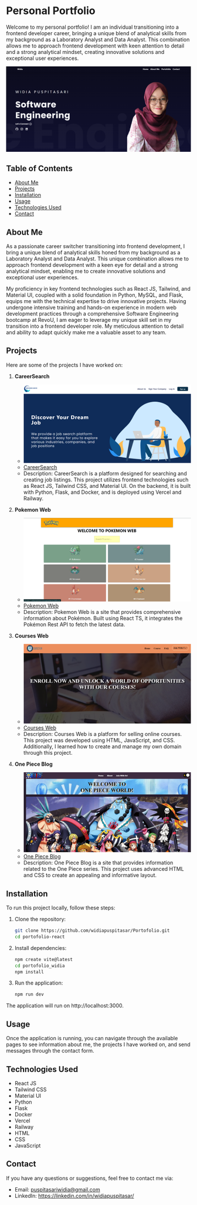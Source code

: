# Personal Portfolio

Welcome to my personal portfolio! I am an individual transitioning into a frontend developer career, bringing a unique blend of analytical skills from my background as a Laboratory Analyst and Data Analyst. This combination allows me to approach frontend development with keen attention to detail and a strong analytical mindset, creating innovative solutions and exceptional user experiences.

![Home](https://github.com/widiapuspitasar/Portofolio/blob/main/portofolio_widia/public/portofolio.png)

## Table of Contents
- [About Me](#about-me)
- [Projects](#projects)
- [Installation](#installation)
- [Usage](#usage)
- [Technologies Used](#technologies-used)
- [Contact](#contact)

## About Me
As a passionate career switcher transitioning into frontend development, I bring a unique blend of analytical skills honed from my background as a Laboratory Analyst and Data Analyst. This unique combination allows me to approach frontend development with a keen eye for detail and a strong analytical mindset, enabling me to create innovative solutions and exceptional user experiences.

My proficiency in key frontend technologies such as React JS, Tailwind, and Material UI, coupled with a solid foundation in Python, MySQL, and Flask, equips me with the technical expertise to drive innovative projects. Having undergone intensive training and hands-on experience in modern web development practices through a comprehensive Software Engineering bootcamp at RevoU, I am eager to leverage my unique skill set in my transition into a frontend developer role. My meticulous attention to detail and ability to adapt quickly make me a valuable asset to any team.

## Projects
Here are some of the projects I have worked on:

1. **CareerSearch**
   - ![CareerSearch](https://github.com/widiapuspitasar/Portofolio/blob/main/portofolio_widia/public/portofolio1.png)
   - [CareerSearch](https://career-search-project-revou.vercel.app/)
   - Description: CareerSearch is a platform designed for searching and creating job listings. This project utilizes frontend technologies such as React JS, Tailwind CSS, and Material UI. On the backend, it is built with Python, Flask, and Docker, and is deployed using Vercel and Railway.

2. **Pokemon Web**
   - ![Pokemon Web](https://github.com/widiapuspitasar/Portofolio/blob/main/portofolio_widia/public/portofolio2.png)
   - [Pokemon Web](https://milestone-2-widiapuspitasar.vercel.app/)
   - Description: Pokemon Web is a site that provides comprehensive information about Pokémon. Built using React TS, it integrates the Pokémon Rest API to fetch the latest data.

3. **Courses Web**
   - ![Courses Web](https://github.com/widiapuspitasar/Portofolio/blob/main/portofolio_widia/public/portofolio3.png)
   - [Courses Web](https://www.webwid.site/)
   - Description: Courses Web is a platform for selling online courses. This project was developed using HTML, JavaScript, and CSS. Additionally, I learned how to create and manage my own domain through this project.

4. **One Piece Blog**
   - ![One Piece Blog](https://github.com/widiapuspitasar/Portofolio/blob/main/portofolio_widia/public/portofolio4.png)
   - [One Piece Blog](https://www.myonepiece.site/)
   - Description: One Piece Blog is a site that provides information related to the One Piece series. This project uses advanced HTML and CSS to create an appealing and informative layout.

## Installation
To run this project locally, follow these steps:

1. Clone the repository:
   ```bash
   git clone https://github.com/widiapuspitasar/Portofolio.git
   cd portofolio-react

2. Install dependencies:
   ```bash
   npm create vite@latest
   cd portofolio_widia
   npm install

3. Run the application:
   ```bash
   npm run dev

The application will run on http://localhost:3000.

## Usage
Once the application is running, you can navigate through the available pages to see information about me, the projects I have worked on, and send messages through the contact form.

## Technologies Used
- React JS
- Tailwind CSS
- Material UI
- Python
- Flask
- Docker
- Vercel
- Railway
- HTML
- CSS
- JavaScript

## Contact
If you have any questions or suggestions, feel free to contact me via:

- Email: puspitasariwidia@gmail.com
- LinkedIn: https://linkedin.com/in/widiapuspitasar/
